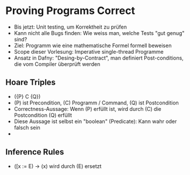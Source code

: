 # Proving Programs Correct

- Bis jetzt: Unit testing, um Korrektheit zu prüfen
- Kann nicht alle Bugs finden: Wie weiss man, welche Tests "gut genug" sind?
- Ziel: Programm wie eine mathematische Formel formell beweisen
- Scope dieser Vorlesung: Imperative single-thread Programme
- Ansatz in Dafny: "Desing-by-Contract", man definiert Post-conditions, die vom Compiler überprüft werden

## Hoare Triples
- \({P} C {Q}\)
- \(P\) ist Precondition, \(C\) Programm / Command, \(Q\) ist Postcondition
- Correctness-Aussage: Wenn \(P\) erfüllt ist, wird durch \(C\) die Postcondition \(Q\) erfüllt
- Diese Aussage ist selbst ein "boolean" (Predicate): Kann wahr oder falsch sein
-
## Inference Rules
- \([x := E\) -> \(x\) wird durch \(E\) ersetzt
